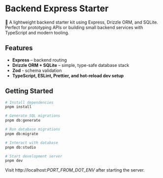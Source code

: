 # Backend Express Starter

🚀 A lightweight backend starter kit using Express, Drizzle ORM, and SQLite.
Perfect for prototyping APIs or building small backend services with TypeScript and modern tooling.

## Features

- **Express** – backend routing
- **Drizzle ORM + SQLite** – simple, type-safe database stack
- **Zod** - schema validation
- **TypeScript, ESLint, Prettier, and hot-reload dev setup**

## Getting Started

```sh
# Install dependencies
pnpm install

# Generate SQL migrations
pnpm db:generate

# Run database migrations
pnpm db:migrate

# Interact with database
pnpm db:studio

# Start development server
pnpm dev
```

Visit http://localhost:_PORT_FROM_DOT_ENV_
after starting the server.
